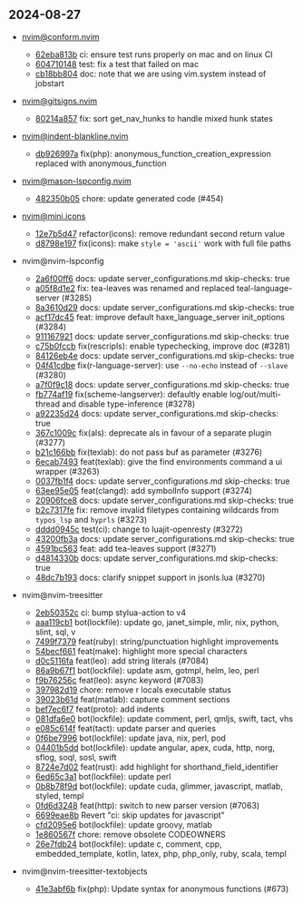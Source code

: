 ## 2024-08-27

* nvim@conform.nvim
  - [62eba813b](https://github.com/stevearc/conform.nvim/commit/62eba813b7501b39612146cbf29cd07f1d4ac29c) ci: ensure test runs properly on mac and on linux CI
  - [604710148](https://github.com/stevearc/conform.nvim/commit/6047101486f6c0ae44b444424c0e45ed8053c840) test: fix a test that failed on mac
  - [cb18bb804](https://github.com/stevearc/conform.nvim/commit/cb18bb8044c44518ab34569f87518dd93bd27ca9) doc: note that we are using vim.system instead of jobstart

* nvim@gitsigns.nvim
  - [80214a857](https://github.com/lewis6991/gitsigns.nvim/commit/80214a857ce512cc64964abddc1d8eb5a3e28396) fix: sort get_nav_hunks to handle mixed hunk states

* nvim@indent-blankline.nvim
  - [db926997a](https://github.com/lukas-reineke/indent-blankline.nvim/commit/db926997af951da38e5004ec7b9fbdc480b48f5d) fix(php): anonymous_function_creation_expression replaced with anonymous_function

* nvim@mason-lspconfig.nvim
  - [482350b05](https://github.com/williamboman/mason-lspconfig.nvim/commit/482350b050bd413931c2cdd4857443c3da7d57cb) chore: update generated code (#454)

* nvim@mini.icons
  - [12e7b5d47](https://github.com/echasnovski/mini.icons/commit/12e7b5d47bfc1b4c5ba4278fb49ec9100138df14) refactor(icons): remove redundant second return value
  - [d8798e197](https://github.com/echasnovski/mini.icons/commit/d8798e197e196e5e4db7264aa3fbb1c3d1fa1e77) fix(icons): make `style = 'ascii'` work with full file paths

* nvim@nvim-lspconfig
  - [2a6f00ff6](https://github.com/neovim/nvim-lspconfig/commit/2a6f00ff66e276ab3289be8bb9f844f7ab385848) docs: update server_configurations.md skip-checks: true
  - [a05f8d1e2](https://github.com/neovim/nvim-lspconfig/commit/a05f8d1e2c5d7a0e71e44b3a28e2b6bd311bd01b) fix: tea-leaves was renamed and replaced teal-language-server (#3285)
  - [8a3610d29](https://github.com/neovim/nvim-lspconfig/commit/8a3610d29df83d8632f8ee7c3afc779c12725531) docs: update server_configurations.md skip-checks: true
  - [acf17dc45](https://github.com/neovim/nvim-lspconfig/commit/acf17dc4521b0850659b2c785664bc88408977bb) feat: improve default haxe_language_server init_options (#3284)
  - [911167921](https://github.com/neovim/nvim-lspconfig/commit/911167921d49cd5c1c9b2436031d0da3945e787f) docs: update server_configurations.md skip-checks: true
  - [c75b0fccb](https://github.com/neovim/nvim-lspconfig/commit/c75b0fccbde8978583daf474306dfd5282a4cd10) fix(rescripls): enable typechecking, improve doc (#3281)
  - [84126eb4e](https://github.com/neovim/nvim-lspconfig/commit/84126eb4eda8830ed6c68c442b7a98e31ad5b5ce) docs: update server_configurations.md skip-checks: true
  - [04f41cdbe](https://github.com/neovim/nvim-lspconfig/commit/04f41cdbec01aa2bb3c46cc973b1428b9a34e63c) fix(r-language-server): use `--no-echo` instead of `--slave` (#3280)
  - [a7f0f9c18](https://github.com/neovim/nvim-lspconfig/commit/a7f0f9c18baa70a3970ea18f9984e03b6f6c2e8a) docs: update server_configurations.md skip-checks: true
  - [fb774af19](https://github.com/neovim/nvim-lspconfig/commit/fb774af1917dfb2304afd474958eb37e5467e447) fix(scheme-langserver): defaultly enable log/out/multi-thread and disable type-inference (#3278)
  - [a92235d24](https://github.com/neovim/nvim-lspconfig/commit/a92235d24a4cddf95f32f1775f0773fbb30ef192) docs: update server_configurations.md skip-checks: true
  - [367c1009c](https://github.com/neovim/nvim-lspconfig/commit/367c1009c99f25b356f43ca82bc558008e721ff3) fix(als): deprecate als in favour of a separate plugin (#3277)
  - [b21c166bb](https://github.com/neovim/nvim-lspconfig/commit/b21c166bbf337734f2a39734a905c1c3e298205c) fix(texlab): do not pass buf as parameter (#3276)
  - [6ecab7493](https://github.com/neovim/nvim-lspconfig/commit/6ecab74936b16b8a4d76246906b729e546220f1b) feat(texlab): give the find environments command a ui wrapper (#3263)
  - [0037fb1f4](https://github.com/neovim/nvim-lspconfig/commit/0037fb1f421916a956a41fae79d9adcbbe69af39) docs: update server_configurations.md skip-checks: true
  - [63ee95e05](https://github.com/neovim/nvim-lspconfig/commit/63ee95e052e7e978994c614c62b1e3be6b366911) feat(clangd): add symbolInfo support (#3274)
  - [20906fce8](https://github.com/neovim/nvim-lspconfig/commit/20906fce8587c85266b26d0b35d1bc0df2d49d58) docs: update server_configurations.md skip-checks: true
  - [b2c7317fe](https://github.com/neovim/nvim-lspconfig/commit/b2c7317feca995affaac86f511b9b31283a4fd2a) fix: remove invalid filetypes containing wildcards from `typos_lsp` and `hyprls` (#3273)
  - [dddd0945c](https://github.com/neovim/nvim-lspconfig/commit/dddd0945c0f31a0abd843425927a1712d2db2e10) test(ci): change to luajit-openresty (#3272)
  - [43200fb3a](https://github.com/neovim/nvim-lspconfig/commit/43200fb3a820ed1b6c526e0eb0f3e6e6edd9fd64) docs: update server_configurations.md skip-checks: true
  - [4591bc563](https://github.com/neovim/nvim-lspconfig/commit/4591bc56370e7ee1ca0af3a4b28129d8698adb3f) feat: add tea-leaves support (#3271)
  - [d4814330b](https://github.com/neovim/nvim-lspconfig/commit/d4814330b207a4e05ba9515e453b0e87f20357ec) docs: update server_configurations.md skip-checks: true
  - [48dc7b193](https://github.com/neovim/nvim-lspconfig/commit/48dc7b1934aacf4e2978cffbbc1dcccddd7f4e3e) docs: clarify snippet support in jsonls.lua (#3270)

* nvim@nvim-treesitter
  - [2eb50352c](https://github.com/nvim-treesitter/nvim-treesitter/commit/2eb50352c039009cf046f43241b649b162ee5148) ci: bump stylua-action to v4
  - [aaa119cb1](https://github.com/nvim-treesitter/nvim-treesitter/commit/aaa119cb1c09e1fb0b1eb17f6a7185d21bcef2d3) bot(lockfile): update go, janet_simple, mlir, nix, python, slint, sql, v
  - [7499f7379](https://github.com/nvim-treesitter/nvim-treesitter/commit/7499f7379459db3b31c75cf5cec45f785be6e2c7) feat(ruby): string/punctuation highlight improvements
  - [54becf661](https://github.com/nvim-treesitter/nvim-treesitter/commit/54becf661a12598fa9a9244cdeadb0e162daf335) feat(make): highlight more special characters
  - [d0c5116fa](https://github.com/nvim-treesitter/nvim-treesitter/commit/d0c5116fa0f34bbf11714ec5a1ec33ceab8b049e) feat(leo): add string literals (#7084)
  - [86a9b67f1](https://github.com/nvim-treesitter/nvim-treesitter/commit/86a9b67f1a9a072e1eb380d511b3aea29e015ba2) bot(lockfile): update asm, gotmpl, helm, leo, perl
  - [f9b76256c](https://github.com/nvim-treesitter/nvim-treesitter/commit/f9b76256c3f995d9275db7018046aeb1643eb2a5) feat(leo): async keyword (#7083)
  - [397982d19](https://github.com/nvim-treesitter/nvim-treesitter/commit/397982d197768ebdefc0e2db396d95c4d371ca86) chore: remove r locals executable status
  - [39023b61d](https://github.com/nvim-treesitter/nvim-treesitter/commit/39023b61d2eade04810b2188b2f3d4917b2886de) feat(matlab): capture comment sections
  - [bef7ec6f7](https://github.com/nvim-treesitter/nvim-treesitter/commit/bef7ec6f7a01ba0717da73082e33c224bdc2ddcc) feat(proto): add indents
  - [081dfa6e0](https://github.com/nvim-treesitter/nvim-treesitter/commit/081dfa6e0f72f0440aefd808a46ea9e4ae48d263) bot(lockfile): update comment, perl, qmljs, swift, tact, vhs
  - [e085c614f](https://github.com/nvim-treesitter/nvim-treesitter/commit/e085c614fcd716eedb8e2e55bae2ccad4becd40d) feat(tact): update parser and queries
  - [0f6be7996](https://github.com/nvim-treesitter/nvim-treesitter/commit/0f6be799628589c2576194f5735924138f537c2f) bot(lockfile): update java, nix, perl, pod
  - [04401b5dd](https://github.com/nvim-treesitter/nvim-treesitter/commit/04401b5dd17c3419dae5141677bd256f52d54733) bot(lockfile): update angular, apex, cuda, http, norg, sflog, soql, sosl, swift
  - [8724e7d02](https://github.com/nvim-treesitter/nvim-treesitter/commit/8724e7d028ba11604dde94dc4be63f70cccf16e0) feat(rust): add highlight for shorthand_field_identifier
  - [6ed65c3a1](https://github.com/nvim-treesitter/nvim-treesitter/commit/6ed65c3a1d0ebc1813a0fcec3d930c149dcf00aa) bot(lockfile): update perl
  - [0b8b78f9d](https://github.com/nvim-treesitter/nvim-treesitter/commit/0b8b78f9d08dc338a146eb4cd4bcbed8dd36a783) bot(lockfile): update cuda, glimmer, javascript, matlab, styled, templ
  - [0fd6d3248](https://github.com/nvim-treesitter/nvim-treesitter/commit/0fd6d324828952eaa4596d0d3d8043acc401bc05) feat(http): switch to new parser version (#7063)
  - [6699eae8b](https://github.com/nvim-treesitter/nvim-treesitter/commit/6699eae8ba4551fe927da0f0f3f61ae085f836aa) Revert "ci: skip updates for javascript"
  - [cfd2095e6](https://github.com/nvim-treesitter/nvim-treesitter/commit/cfd2095e66e49ea0dfbef6b41be2efd0ba6cc4ee) bot(lockfile): update groovy, matlab
  - [1e860567f](https://github.com/nvim-treesitter/nvim-treesitter/commit/1e860567fbc19f117a03c0d2c46dcc01325c1b8b) chore: remove obsolete CODEOWNERS
  - [26e7fdb24](https://github.com/nvim-treesitter/nvim-treesitter/commit/26e7fdb24348e584ceb00a1291f971c4b66325b6) bot(lockfile): update c, comment, cpp, embedded_template, kotlin, latex, php, php_only, ruby, scala, templ

* nvim@nvim-treesitter-textobjects
  - [41e3abf6b](https://github.com/nvim-treesitter/nvim-treesitter-textobjects/commit/41e3abf6bfd9a9a681eb1f788bdeba91c9004b2b) fix(php): Update syntax for anonymous functions (#673)